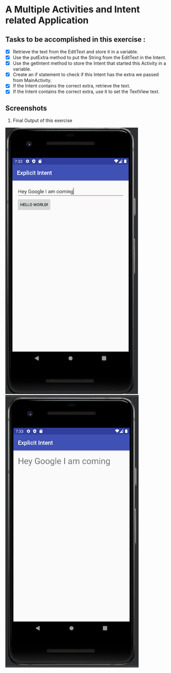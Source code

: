 # A Multiple Activities and Intent related Application

## Tasks to be accomplished in this exercise :
- [x] Retrieve the text from the EditText and store it in a variable.
- [x] Use the putExtra method to put the String from the EditText in the Intent.
- [x] Use the getIntent method to store the Intent that started this Activity in a variable.
- [x] Create an if statement to check if this Intent has the extra we passed from MainActivity.
- [x] If the Intent contains the correct extra, retrieve the text.
- [x] If the Intent contains the correct extra, use it to set the TextView text.

## Screenshots
1. Final Output of this exercise

![img1](https://github.com/kuluruvineeth/CoreAndroidConcepts/blob/4.3-PassingDataBetweenActivities/Screenshots/img.png)
![img2](https://github.com/kuluruvineeth/CoreAndroidConcepts/blob/4.3-PassingDataBetweenActivities/Screenshots/img_1.png)
